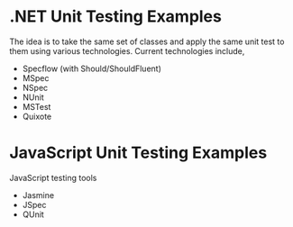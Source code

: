 .NET Unit Testing Examples
======================

The idea is to take the same set of classes and apply the same unit test to them using various technologies.  Current technologies include,

- Specflow (with Should/ShouldFluent)
- MSpec
- NSpec
- NUnit
- MSTest
- Quixote

JavaScript Unit Testing Examples
==========================

JavaScript testing tools

- Jasmine
- JSpec
- QUnit
